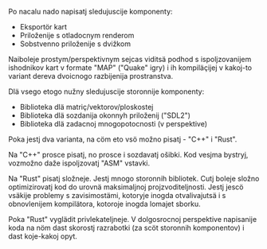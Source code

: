 Po nacalu nado napisatj sledujuscije komponenty:
* Eksportör kart
* Priloženije s otladocnym renderom
* Sobstvenno priloženije s dvižkom

Naiboleje prostym/perspektivnym sejcas viditsä podhod s ispoljzovanijem ishodnikov kart v formate "MAP" ("Quake" igry) i ih kompiläçijej v kakoj-to variant dereva dvoicnogo razbijenija prostranstva.

Dlä vsego etogo nužny sledujuscije storonnije komponenty:
* Biblioteka dlä matriç/vektorov/ploskostej
* Biblioteka dlä sozdanija okonnyh priloženij ("SDL2")
* Biblioteka dlä zadacnoj mnogopotocnosti (v perspektive)

Poka jestj dva varianta, na cöm eto vsö možno pisatj - "C++" i "Rust".

Na "C++" prosce pisatj, no prosce i sozdavatj ošibki.
Kod vesjma bystryj, vozmožno daže ispoljzovatj "ASM" vstavki.

Na "Rust" pisatj složneje.
Jestj mnogo storonnih bibliotek.
Cutj boleje složno optimizirovatj kod do urovnä maksimaljnoj projzvoditeljnosti.
Jestj jescö vsäkije problemy s zavisimostämi, kotoryje inogda otvalivajutsä i s obnovlenijem kompilätora, kotoroje inogda lomajet sborku.

Poka "Rust" vyglädit privlekateljneje.
V dolgosrocnoj perspektive napisanije koda na nöm dast skorostj razrabotki (za scöt storonnih komponentov) i dast koje-kakoj opyt.